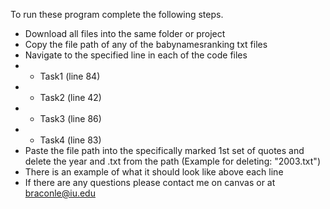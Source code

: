 To run these program complete the following steps.
- Download all files into the same folder or project
- Copy the file path of any of the babynamesranking txt files
- Navigate to the specified line in each of the code files
- - Task1 (line 84)
- - Task2 (line 42)
- - Task3 (line 86)
- - Task4 (line 83)
- Paste the file path into the specifically marked 1st set of quotes and delete the year and .txt from the path (Example for deleting: "2003.txt")
- There is an example of what it should look like above each line
- If there are any questions please contact me on canvas or at braconle@iu.edu